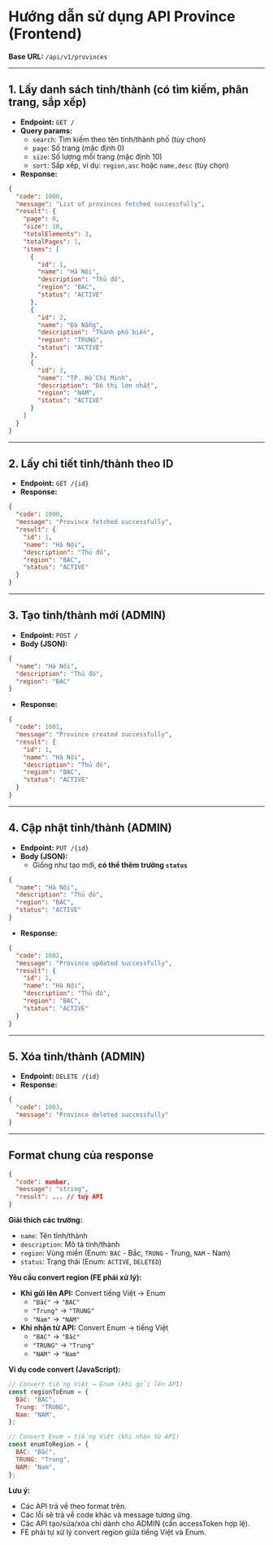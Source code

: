 # Hướng dẫn sử dụng API Province (Frontend)

**Base URL:** `/api/v1/provinces`

---

## 1. Lấy danh sách tỉnh/thành (có tìm kiếm, phân trang, sắp xếp)

- **Endpoint:** `GET /`
- **Query params:**
  - `search`: Tìm kiếm theo tên tỉnh/thành phố (tùy chọn)
  - `page`: Số trang (mặc định 0)
  - `size`: Số lượng mỗi trang (mặc định 10)
  - `sort`: Sắp xếp, ví dụ: `region,asc` hoặc `name,desc` (tùy chọn)
- **Response:**

```json
{
  "code": 1000,
  "message": "List of provinces fetched successfully",
  "result": {
    "page": 0,
    "size": 10,
    "totalElements": 3,
    "totalPages": 1,
    "items": [
      {
        "id": 1,
        "name": "Hà Nội",
        "description": "Thủ đô",
        "region": "BAC",
        "status": "ACTIVE"
      },
      {
        "id": 2,
        "name": "Đà Nẵng",
        "description": "Thành phố biển",
        "region": "TRUNG",
        "status": "ACTIVE"
      },
      {
        "id": 3,
        "name": "TP. Hồ Chí Minh",
        "description": "Đô thị lớn nhất",
        "region": "NAM",
        "status": "ACTIVE"
      }
    ]
  }
}
```

---

## 2. Lấy chi tiết tỉnh/thành theo ID

- **Endpoint:** `GET /{id}`
- **Response:**

```json
{
  "code": 1000,
  "message": "Province fetched successfully",
  "result": {
    "id": 1,
    "name": "Hà Nội",
    "description": "Thủ đô",
    "region": "BAC",
    "status": "ACTIVE"
  }
}
```

---

## 3. Tạo tỉnh/thành mới (ADMIN)

- **Endpoint:** `POST /`
- **Body (JSON):**

```json
{
  "name": "Hà Nội",
  "description": "Thủ đô",
  "region": "BAC"
}
```

- **Response:**

```json
{
  "code": 1001,
  "message": "Province created successfully",
  "result": {
    "id": 1,
    "name": "Hà Nội",
    "description": "Thủ đô",
    "region": "BAC",
    "status": "ACTIVE"
  }
}
```

---

## 4. Cập nhật tỉnh/thành (ADMIN)

- **Endpoint:** `PUT /{id}`
- **Body (JSON):**
  - Giống như tạo mới, **có thể thêm trường `status`**

```json
{
  "name": "Hà Nội",
  "description": "Thủ đô",
  "region": "BAC",
  "status": "ACTIVE"
}
```

- **Response:**

```json
{
  "code": 1002,
  "message": "Province updated successfully",
  "result": {
    "id": 1,
    "name": "Hà Nội",
    "description": "Thủ đô",
    "region": "BAC",
    "status": "ACTIVE"
  }
}
```

---

## 5. Xóa tỉnh/thành (ADMIN)

- **Endpoint:** `DELETE /{id}`
- **Response:**

```json
{
  "code": 1003,
  "message": "Province deleted successfully"
}
```

---

## Format chung của response

```json
{
  "code": number,
  "message": "string",
  "result": ... // tuỳ API
}
```

**Giải thích các trường:**

- `name`: Tên tỉnh/thành
- `description`: Mô tả tỉnh/thành
- `region`: Vùng miền (Enum: `BAC` - Bắc, `TRUNG` - Trung, `NAM` - Nam)
- `status`: Trạng thái (Enum: `ACTIVE`, `DELETED`)

**Yêu cầu convert region (FE phải xử lý):**

- **Khi gửi lên API:** Convert tiếng Việt → Enum
  - `"Bắc"` → `"BAC"`
  - `"Trung"` → `"TRUNG"`
  - `"Nam"` → `"NAM"`
- **Khi nhận từ API:** Convert Enum → tiếng Việt
  - `"BAC"` → `"Bắc"`
  - `"TRUNG"` → `"Trung"`
  - `"NAM"` → `"Nam"`

**Ví dụ code convert (JavaScript):**

```javascript
// Convert tiếng Việt → Enum (khi gửi lên API)
const regionToEnum = {
  Bắc: "BAC",
  Trung: "TRUNG",
  Nam: "NAM",
};

// Convert Enum → tiếng Việt (khi nhận từ API)
const enumToRegion = {
  BAC: "Bắc",
  TRUNG: "Trung",
  NAM: "Nam",
};
```

**Lưu ý:**

- Các API trả về theo format trên.
- Các lỗi sẽ trả về code khác và message tương ứng.
- Các API tạo/sửa/xóa chỉ dành cho ADMIN (cần accessToken hợp lệ).
- FE phải tự xử lý convert region giữa tiếng Việt và Enum.
